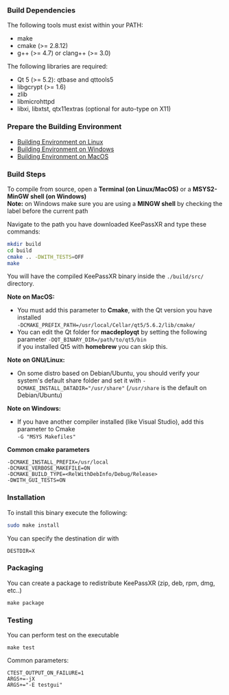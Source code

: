 ### Build Dependencies

The following tools must exist within your PATH:

* make
* cmake (>= 2.8.12)
* g++ (>= 4.7) or clang++ (>= 3.0)

The following libraries are required:

* Qt 5 (>= 5.2): qtbase and qttools5
* libgcrypt (>= 1.6)
* zlib
* libmicrohttpd
* libxi, libxtst, qtx11extras (optional for auto-type on X11)

### Prepare the Building Environment

* [Building Environment on Linux](https://github.com/keepassxreboot/keepassx/wiki/Building-Environment-on-Linux)
* [Building Environment on Windows](https://github.com/keepassxreboot/keepassx/wiki/Building-Environment-on-Windows)
* [Building Environment on MacOS](https://github.com/keepassxreboot/keepassx/wiki/Building-Environment-on-MacOS)

### Build Steps

To compile from source, open a **Terminal (on Linux/MacOS)** or a **MSYS2-MinGW shell (on Windows)**<br/>
**Note:** on Windows make sure you are using a **MINGW shell** by checking the label before the current path 

Navigate to the path you have downloaded KeePassXR and type these commands:

```bash
mkdir build
cd build
cmake .. -DWITH_TESTS=OFF
make
```

You will have the compiled KeePassXR binary inside the `./build/src/` directory.


**Note on MacOS:** 
 - You must add this parameter to **Cmake**, with the Qt version you have installed<br/> `-DCMAKE_PREFIX_PATH=/usr/local/Cellar/qt5/5.6.2/lib/cmake/`
 - You can edit the Qt folder for **macdeployqt** by setting the following parameter `-DQT_BINARY_DIR=/path/to/qt5/bin` <br/>if you installed Qt5 with **homebrew** you can skip this.

**Note on GNU/Linux:**
 - On some distro based on Debian/Ubuntu, you should verify your system's default share folder and set it with `-DCMAKE_INSTALL_DATADIR="/usr/share"` (`/usr/share` is the default on Debian/Ubuntu)

**Note on Windows:**
 - If you have another compiler installed (like Visual Studio), add this parameter to Cmake  
`-G "MSYS Makefiles"`

**Common cmake parameters**
```
-DCMAKE_INSTALL_PREFIX=/usr/local
-DCMAKE_VERBOSE_MAKEFILE=ON
-DCMAKE_BUILD_TYPE=<RelWithDebInfo/Debug/Release>
-DWITH_GUI_TESTS=ON
```

### Installation

To install this binary execute the following:

```bash
sudo make install
```

You can specify the destination dir with
```
DESTDIR=X
```

### Packaging

You can create a package to redistribute KeePassXR (zip, deb, rpm, dmg, etc..)
```
make package
```

### Testing

You can perform test on the executable
```
make test
```

Common parameters:
```
CTEST_OUTPUT_ON_FAILURE=1
ARGS+=-jX
ARGS+="-E testgui"
```